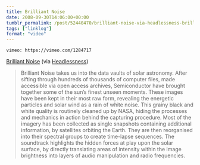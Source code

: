 ```yaml
---
title: Brilliant Noise
date: 2008-09-30T14:06:00+00:00
tumblr_permalink: /post/52440470/brilliant-noise-via-headlessness-brilliant
tags: ["linklog"]
format: "video"
---
```


`vimeo: https://vimeo.com/1284717`

[Brilliant Noise][1] (via [Headlessness][2])

> Brilliant Noise takes us into the data vaults of solar astronomy. After sifting through hundreds of thousands of computer files, made accessible via open access archives, Semiconductor have brought together some of the sun&rsquo;s finest unseen moments. These images have been kept in their most raw form, revealing the energetic particles and solar wind as a rain of white noise. This grainy black and white quality is routinely cleaned up by NASA, hiding the processes and mechanics in action behind the capturing procedure. Most of the imagery has been collected as single snapshots containing additional information, by satellites orbiting the Earth. They are then reorganised into their spectral groups to create time-lapse sequences. The soundtrack highlights the hidden forces at play upon the solar surface, by directly translating areas of intensity within the image brightness into layers of audio manipulation and radio frequencies.

[1]: https://semiconductorfilms.com/art/brilliant-noise/
[2]: http://headlessness.com/
